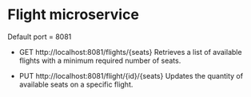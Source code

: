 # Flight microservice

Default port = 8081

- GET http://localhost:8081/flights/{seats}
Retrieves a list of available flights with a minimum required number of seats.

- PUT http://localhost:8081/flight/{id}/{seats}
Updates the quantity of available seats on a specific flight.
